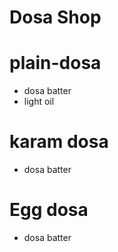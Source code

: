 # Dosa Shop 

# plain-dosa 
* dosa batter 
* light oil

# karam dosa 
* dosa batter 

# Egg dosa 
* dosa batter 